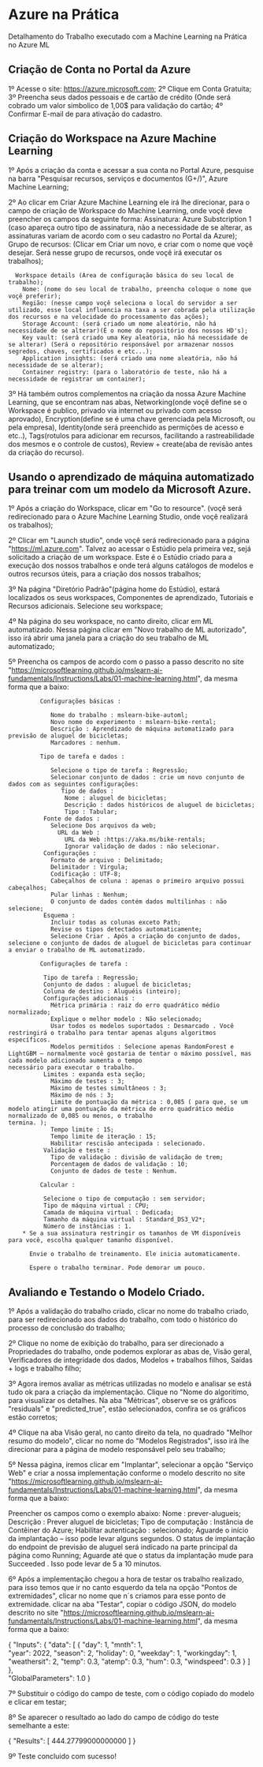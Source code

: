 # Azure na Prática
Detalhamento do Trabalho executado com a Machine Learning na Prática no Azure ML

## Criação de Conta no Portal da Azure

1º Acesse o site: https://azure.microsoft.com;
2º Clique em Conta Gratuita;
3º Preencha seus dados pessoais e de cartão de crédito (Onde será cobrado um valor simbolico de 1,00$ para validação do cartão;
4º Confirmar E-mail de para ativação do cadastro.

## Criação do Workspace na Azure Machine Learning

1º Após a criação da conta e acessar a sua conta no Portal Azure, pesquise na barra "Pesquisar recursos, serviços e documentos (G+/)", Azure Machine Learning;

2º Ao clicar em Criar Azure Machine Learning ele irá lhe direcionar, para o campo de criação de Workspace do Machine Learning, onde voçê deve preencher os campos da seguinte forma:
      Assinatura: Azure Substcription 1 (caso apareça outro tipo de assinatura, não a necessidade de se alterar, as assinaturas variam de acordo com o seu cadastro no Portal da Azure);
        Grupo de recursos: (Clicar em Criar um novo, e criar com o nome que voçê desejar. Será nesse grupo de recursos, onde voçê irá executar os trabalhos);

      Workspace details (Área de configuração básica do seu local de trabalho);
        Nome: (nome do seu local de trabalho, preencha coloque o nome que voçê preferir);
        Região: (nesse campo voçê seleciona o local do servidor a ser utilizado, esse local influencia na taxa a ser cobrada pela utilização dos recursos e na velocidade do processamento das ações);
        Storage Account: (será criado um nome aleatório, não há necessidade de se alterar)(É o nome do repositório dos nossos HD's);
        Key vault: (será criado uma Key aleatória, não há necessidade de se alterar) (Será o repositório responsável por armazenar nossos segredos, chaves, certificados e etc...);
        Application insights: (será criado uma nome aleatória, não há necessidade de se alterar);
        Container registry: (para o laboratório de teste, não há a necessidade de registrar um container);

3º Há também outros complementos na criação da nossa Azure Machine Learning, que se encontram nas abas, Networking(onde voçê define se o Workspace é publico, privado via internet ou        privado com acesso aprovado), Encryption(define se é uma chave gerenciada pela Microsoft, ou pela empresa), Identity(onde será preenchido as permições de acesso e etc..), 
   Tags(rotulos   para adicionar em recursos, facilitando a rastreabilidade dos mesmos e o controle de custos), Review + create(aba de revisão antes da criação do recurso).

 ## Usando o aprendizado de máquina automatizado para treinar com um modelo da Microsoft Azure.

 1º Após a criação do Workspace, clicar em "Go to resource". (voçê será redirecionado para o Azure Machine Learning Studio, onde voçê realizará os trabalhos);
        
 2º Clicar em "Launch studio", onde voçê será redirecionado para a página "https://ml.azure.com". Talvez ao acessar o Estúdio pela primeira vez, sejá solicitado a criação de um             workspace. Este é o Estúdio criado para a execução dos nossos trabalhos e onde terá alguns catálogos de modelos e outros recursos úteis, para a criação dos nossos trabalhos;

 3º Na página "Diretório Padrão"(página home do Estúdio), estará localizados os seus workspaces, Componentes de aprendizado, Tutoriais e Recursos adicionais. Selecione seu workspace;

 4º Na página do seu workspace, no canto direito, clicar em ML automatizado. Nessa página clicar em "Novo trabalho de ML autorizado", isso irá abrir uma janela para a criação do seu trabalho de ML automatizado;

 5º Preencha os campos de acordo com o passo a passo descrito no site "https://microsoftlearning.github.io/mslearn-ai-fundamentals/Instructions/Labs/01-machine-learning.html", da mesma forma que a baixo:
        
             Configurações básicas :

                Nome do trabalho : mslearn-bike-automl;
                Novo nome do experimento : mslearn-bike-rental;
                Descrição : Aprendizado de máquina automatizado para previsão de aluguel de bicicletas;
                Marcadores : nenhum.
                
             Tipo de tarefa e dados :

                Selecione o tipo de tarefa : Regressão;
                Selecionar conjunto de dados : crie um novo conjunto de dados com as seguintes configurações:
                   Tipo de dados :
                    Nome : aluguel de bicicletas;
                    Descrição : dados históricos de aluguel de bicicletas;
                    Tipo : Tabular;
              Fonte de dados :
                Selecione Dos arquivos da web;
                  URL da Web :
                    URL da Web :https://aka.ms/bike-rentals;
                    Ignorar validação de dados : não selecionar.
              Configurações :
                Formato de arquivo : Delimitado;
                Delimitador : Vírgula;
                Codificação : UTF-8;
                Cabeçalhos de coluna : apenas o primeiro arquivo possui cabeçalhos;
                Pular linhas : Nenhum;
                O conjunto de dados contém dados multilinhas : não selecione;
              Esquema :
                Incluir todas as colunas exceto Path;
                Revise os tipos detectados automaticamente;
                Selecione Criar . Após a criação do conjunto de dados, selecione o conjunto de dados de aluguel de bicicletas para continuar a enviar o trabalho de ML automatizado.

             Configurações de tarefa :

              Tipo de tarefa : Regressão;
              Conjunto de dados : aluguel de bicicletas;
              Coluna de destino : Aluguéis (inteiro);
              Configurações adicionais :
                Métrica primária : raiz do erro quadrático médio normalizado;
                Explique o melhor modelo : Não selecionado;
                Usar todos os modelos suportados : Desmarcado . Você restringirá o trabalho para tentar apenas alguns algoritmos específicos.
                Modelos permitidos : Selecione apenas RandomForest e LightGBM — normalmente você gostaria de tentar o máximo possível, mas cada modelo adicionado aumenta o tempo                         necessário para executar o trabalho.
              Limites : expanda esta seção;
                Máximo de testes : 3;
                Máximo de testes simultâneos : 3;
                Máximo de nós : 3;
                Limite de pontuação da métrica : 0,085 ( para que, se um modelo atingir uma pontuação da métrica de erro quadrático médio normalizado de 0,085 ou menos, o trabalho                       termina. );
                Tempo limite : 15;
                Tempo limite de iteração : 15;
                Habilitar rescisão antecipada : selecionado.
              Validação e teste :
                Tipo de validação : divisão de validação de trem;
                Porcentagem de dados de validação : 10;
                Conjunto de dados de teste : Nenhum.

             Calcular :

              Selecione o tipo de computação : sem servidor;
              Tipo de máquina virtual : CPU;
              Camada de máquina virtual : Dedicada;
              Tamanho da máquina virtual : Standard_DS3_V2*;
              Número de instâncias : 1.
        * Se a sua assinatura restringir os tamanhos de VM disponíveis para você, escolha qualquer tamanho disponível.

          Envie o trabalho de treinamento. Ele inicia automaticamente.

          Espere o trabalho terminar. Pode demorar um pouco.
        
 ## Avaliando e Testando o Modelo Criado.

 1º Após a validação do trabalho criado, clicar no nome do trabalho criado, para ser redirecionado aos dados do trabalho, com todo o histórico do processo de conclusão do trabalho;

 2º Clique no nome de exibição do trabalho, para ser direcionado a Propriedades do trabalho, onde podemos explorar as abas de, Visão geral, Verificadores de integridade dos dados, Modelos + trabalhos filhos, Saídas + logs e trabalho filho;

 3º Agora iremos avaliar as métricas utilizadas no modelo e analisar se está tudo ok para a criação da implementação. Clique no "Nome do algoritimo, para visualizar os detalhes. Na aba "Métricas", observe se os gráficos "residuals" e "predicted_true", estão selecionados, confira se os gráficos estão corretos;

 4º Clique na aba Visão geral, no canto direito da tela, no quadrado "Melhor resumo do modelo", clicar no nome do "Modelos Registrados", isso irá lhe direcionar para a página de modelo responsável pelo seu trabalho;

 5º Nessa página, iremos clicar em "Implantar", selecionar a opção "Serviço Web" e criar a nossa implementação conforme o modelo descrito no site "https://microsoftlearning.github.io/mslearn-ai-fundamentals/Instructions/Labs/01-machine-learning.html", da mesma forma que a baixo:

 Preencher os campos como o exemplo abaixo:
                  Nome : prever-alugueis;
                  Descrição : Prever aluguel de bicicletas;
                  Tipo de computação : Instância de Contêiner do Azure;
                  Habilitar autenticação : selecionado;
                  Aguarde o início da implantação – isso pode levar alguns segundos. O status de implantação do endpoint de previsão de aluguel será indicado na parte principal da                         página como Running;
                  Aguarde até que o status da implantação mude para Succeeded . Isso pode levar de 5 a 10 minutos.

 6º Após a implementação chegou a hora de testar os trabalho realizado, para isso temos que ir no canto esquerdo da tela na opção "Pontos de extremidades", clicar no nome que n´s criamos para esse ponto de extremidade. clicar na aba "Testar", copiar o código JSON, do modelo descrito no site "https://microsoftlearning.github.io/mslearn-ai-fundamentals/Instructions/Labs/01-machine-learning.html", da mesma forma que a baixo:

 {
   "Inputs": { 
     "data": [
       {
         "day": 1,
         "mnth": 1,   
         "year": 2022,
         "season": 2,
         "holiday": 0,
         "weekday": 1,
         "workingday": 1,
         "weathersit": 2, 
         "temp": 0.3, 
         "atemp": 0.3,
         "hum": 0.3,
         "windspeed": 0.3 
       }
     ]    
  },   
   "GlobalParameters": 1.0
 }
 
 7º Substituir o código do campo de teste, com o código copiado do modelo e clicar em testar;

 8º Se aparecer o resultado ao lado do campo de código do teste semelhante a este:

{
   "Results": [
     444.27799000000000
   ]
 }
 
 9º Teste concluido com sucesso!
